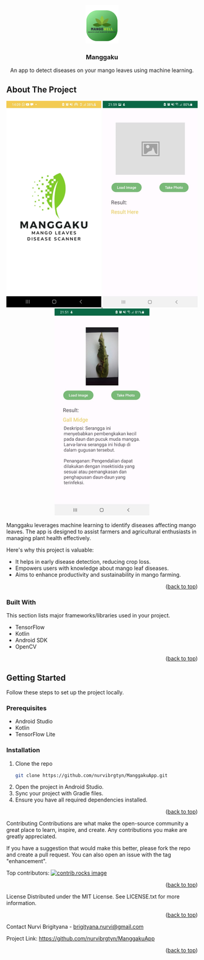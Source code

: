 <!-- Improved compatibility of back to top link -->
<a id="readme-top"></a>

<!-- PROJECT SHIELDS -->
<!-- Add any shields relevant to your project here -->

<!-- PROJECT LOGO -->
<br />
<div align="center">
  <a href="https://github.com/nurvibrgtyn/ManggakuApp">
    <img src="images/Logo.png" alt="Manggaku Logo" height="100">
  </a>

  <h3 align="center">Manggaku</h3>

  <p align="center">
    An app to detect diseases on your mango leaves using machine learning.
  </p>
</div>

<!-- ABOUT THE PROJECT -->
## About The Project

<div align="center">
<a href="https://github.com/nurvibrgtyn/ManggakuApp">
    <img src="images/SS1.jpg" alt="Manggaku SplashScreen" width="250">
  </a>
  <a href="https://github.com/nurvibrgtyn/ManggakuApp">
    <img src="images/SS2.jpg" alt="Manggaku Main" width="250">
  </a>
  <a href="https://github.com/nurvibrgtyn/ManggakuApp">
    <img src="images/SS6.jpg" alt="Manggaku Result" width="250">
  </a>
</div>

Manggaku leverages machine learning to identify diseases affecting mango leaves. The app is designed to assist farmers and agricultural enthusiasts in managing plant health effectively.

Here's why this project is valuable:
* It helps in early disease detection, reducing crop loss.
* Empowers users with knowledge about mango leaf diseases.
* Aims to enhance productivity and sustainability in mango farming.

<p align="right">(<a href="#readme-top">back to top</a>)</p>

### Built With

This section lists major frameworks/libraries used in your project.

* TensorFlow
* Kotlin
* Android SDK
* OpenCV

<p align="right">(<a href="#readme-top">back to top</a>)</p>

<!-- GETTING STARTED -->
## Getting Started

Follow these steps to set up the project locally.

### Prerequisites

* Android Studio
* Kotlin
* TensorFlow Lite

### Installation

1. Clone the repo
   ```sh
   git clone https://github.com/nurvibrgtyn/ManggakuApp.git
   ```
2. Open the project in Android Studio.
3. Sync your project with Gradle files.
4. Ensure you have all required dependencies installed.

<p align="right">(<a href="#readme-top">back to top</a>)</p>

<!-- CONTRIBUTING -->
Contributing
Contributions are what make the open-source community a great place to learn, inspire, and create. Any contributions you make are greatly appreciated.

If you have a suggestion that would make this better, please fork the repo and create a pull request. You can also open an issue with the tag "enhancement".

Top contributors:
<a href="https://github.com/nurvibrgtyn/ManggakuApp/graphs/contributors"> <img src="https://contrib.rocks/image?repo=nurvibrgtyn/ManggakuApp" alt="contrib.rocks image" /> </a> <p align="right">(<a href="#readme-top">back to top</a>)</p>

<!-- LICENSE -->
License
Distributed under the MIT License. See LICENSE.txt for more information.

<p align="right">(<a href="#readme-top">back to top</a>)</p>

<!-- CONTACT -->
Contact
Nurvi Brigityana - brigityana.nurvi@gmail.com

Project Link: https://github.com/nurvibrgtyn/ManggakuApp

<p align="right">(<a href="#readme-top">back to top</a>)</p>

<!-- MARKDOWN LINKS & IMAGES -->
